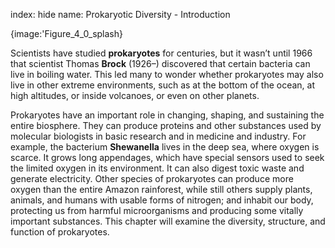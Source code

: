 index: hide
name: Prokaryotic Diversity - Introduction


{image:'Figure_4_0_splash}
        

Scientists have studied  **prokaryotes** for centuries, but it wasn’t until 1966 that scientist Thomas  **Brock** (1926–) discovered that certain bacteria can live in boiling water. This led many to wonder whether prokaryotes may also live in other extreme environments, such as at the bottom of the ocean, at high altitudes, or inside volcanoes, or even on other planets.

Prokaryotes have an important role in changing, shaping, and sustaining the entire biosphere. They can produce proteins and other substances used by molecular biologists in basic research and in medicine and industry. For example, the bacterium  **Shewanella** lives in the deep sea, where oxygen is scarce. It grows long appendages, which have special sensors used to seek the limited oxygen in its environment. It can also digest toxic waste and generate electricity. Other species of prokaryotes can produce more oxygen than the entire Amazon rainforest, while still others supply plants, animals, and humans with usable forms of nitrogen; and inhabit our body, protecting us from harmful microorganisms and producing some vitally important substances. This chapter will examine the diversity, structure, and function of prokaryotes.

